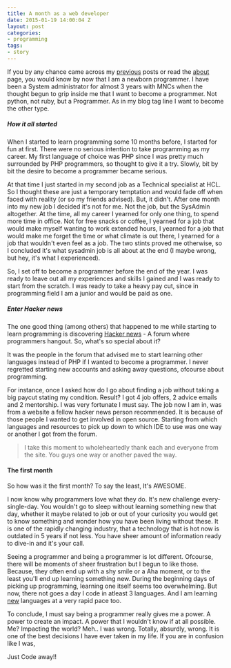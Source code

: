 ```yaml
---
title: A month as a web developer
date: 2015-01-19 14:00:04 Z
layout: post
categories:
- programming
tags:
- story
---
```


If you by any chance came across my [previous](http://blog.avinoth.com/who-am-i-a-developer-or-a-system-administrator/) posts or read the [about](http://blog.avinoth.com/about-me) page, you would know by now that I am a newborn programmer. I have been a System administrator for almost 3 years with MNCs when the thought begun to grip inside me that I want to become a programmer. Not python, not ruby, but a Programmer. As in my blog tag line I want to become the other type.

<!-- more -->

##### How it all started

When I started to learn programming some 10 months before, I started for fun at first. There were no serious intention to take programming as my career. My first language of choice was PHP since I was pretty much surrounded by PHP programmers, so thought to give it a try. Slowly, bit by bit the desire to become a programmer became serious.

At that time I just started in my second job as a Technical specialist at HCL. So I thought these are just a temporary temptation and would fade off when faced with reality (or so my friends advised). But, it didn't. After one month into my new job I decided it's not for me. Not the job, but the SysAdmin altogether. At the time, all my career I yearned for only one thing, to spend more time in office. Not for free snacks or coffee, I yearned for a job that would make myself wanting to work extended hours, I yearned for a job that would make me forget the time or what climate is out there, I yearned for a job that wouldn't even feel as a job. The two stints proved me otherwise, so I concluded it's what sysadmin job is all about at the end (I maybe wrong, but hey, it's what I experienced).

So, I set off to become a programmer before the end of the year. I was ready to leave out all my experiences and skills I gained and I was ready to start from the scratch. I was ready to take a heavy pay cut, since in programming field I am a junior and would be paid as one.

##### Enter Hacker news
The one good thing (among others) that happened to me while starting to learn programming is discovering [Hacker news](http://news.ycombinator.com) - A forum where programmers hangout. So, what's so special about it?

It was the people in the forum that advised me to start learning other languages instead of PHP if I wanted to become a programmer. I never regretted starting new accounts and asking away questions, ofcourse about programming.

For instance, once I asked how do I go about finding a job without taking a big paycut stating my condition. Result? I got 4 job offers, 2 advice emails and 2 mentorship. I was very fortunate I must say. The job now I am in, was from a website a fellow hacker news person recommended. It is because of those people I wanted to get involved in open source. Starting from which languages and resources to pick up down to which IDE to use was one way or another I got from the forum.

>I take this moment to wholeheartedly thank each and everyone from the site. You guys one way or another paved the way.

#### The first month

So how was it the first month? To say the least, It's AWESOME.

I now know why programmers love what they do. It's new challenge every-single-day. You wouldn't go to sleep without learning something new that day, whether it maybe related to job or out of your curiosity you would get to know something and wonder how you have been living without these. It is one of the rapidly changing industry, that a technology that is hot now is outdated in 5 years if not less. You have sheer amount of information ready to dive-in and it's your call.

Seeing a programmer and being a programmer is lot different. Ofcourse, there will be moments of sheer frustration but I begun to like those. Because, they often end up with a shy smile or a Aha moment, or to the least you'll end up learning something new. During the beginning days of picking up programming, learning one itself seems too overwhelming. But now, there not goes a day I code in atleast 3 languages. And I am learning [new](http://golang.com) languages at a very rapid pace too.

To conclude, I must say being a programmer really gives me a power. A power to create an impact. A power that I wouldn't know if at all possible. Me? Impacting the world? Meh.. I was wrong. Totally, absurdly, wrong. It is one of the best decisions I have ever taken in my life. If you are in confusion like I was,

Just Code away!!
